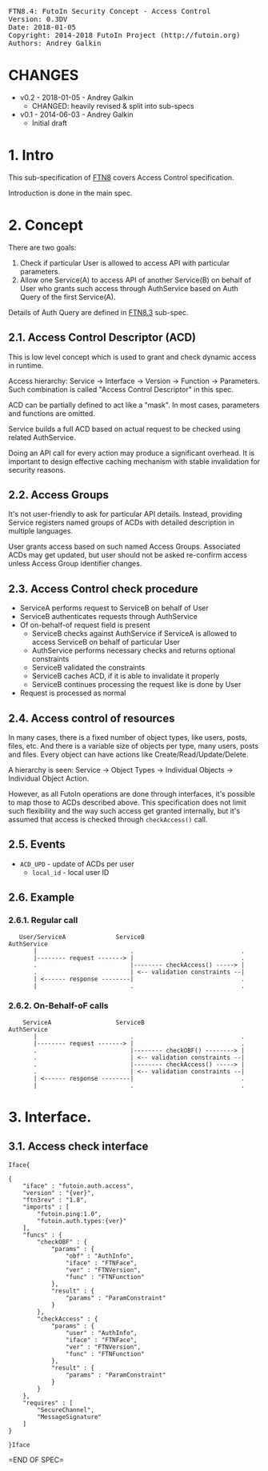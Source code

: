 <pre>
FTN8.4: FutoIn Security Concept - Access Control
Version: 0.3DV
Date: 2018-01-05
Copyright: 2014-2018 FutoIn Project (http://futoin.org)
Authors: Andrey Galkin
</pre>

# CHANGES

* v0.2 - 2018-01-05 - Andrey Galkin
    - CHANGED: heavily revised & split into sub-specs
* v0.1 - 2014-06-03 - Andrey Galkin
    - Initial draft

# 1. Intro

This sub-specification of [FTN8](./ftn8_security_concept.md) covers
Access Control specification.

Introduction is done in the main spec.

# 2. Concept

There are two goals:

1. Check if particular User is allowed to access API with particular parameters.
2. Allow one Service(A) to access API of another Service(B) on behalf of
User who grants such access through AuthService based on Auth Query of the first Service(A).

Details of Auth Query are defined in [FTN8.3](./ftn8.3\_client\_auth.md) sub-spec.

## 2.1. Access Control Descriptor (ACD)

This is low level concept which is used to grant and check dynamic access in runtime.

Access hierarchy: Service -> Interface -> Version -> Function -> Parameters.
Such combination is called "Access Control Descriptor" in this spec.

ACD can be partially defined to act like a "mask". In most cases, parameters and functions are omitted.

Service builds a full ACD based on actual request to be checked using related AuthService.

Doing an API call for every action may produce a significant overhead. It is important to design
effective caching mechanism with stable invalidation for security reasons.

## 2.2. Access Groups

It's not user-friendly to ask for particular API details. Instead, providing Service
registers named groups of ACDs with detailed description in multiple languages.

User grants access based on such named Access Groups. Associated ACDs may get updated,
but user should not be asked re-confirm access unless Access Group identifier changes.

## 2.3. Access Control check procedure

* ServiceA performs request to ServiceB on behalf of User
* ServiceB authenticates requests through AuthService
* Of on-behalf-of request field is present
    - ServiceB checks against AuthService if ServiceA is allowed to access
        ServiceB on behalf of particular User
    - AuthService performs necessary checks and returns optional constraints
    - ServiceB validated the constraints
    - ServiceB caches ACD, if it is able to invalidate it properly
    - ServiceB continues processing the request like is done by User
* Request is processed as normal

## 2.4. Access control of resources

In many cases, there is a fixed number of object types, like users, posts, files, etc.
And there is a variable size of objects per type, many users, posts and files. Every
object can have actions like Create/Read/Update/Delete.

A hierarchy is seen: Service -> Object Types -> Individual Objects -> Individual Object Action.

However, as all FutoIn operations are done through interfaces, it's possible to map
those to ACDs described above. This specification does not limit such flexibility and
the way such access get granted internally, but it's assumed that access is checked
through `checkAccess()` call.

## 2.5. Events

* `ACD_UPD` - update of ACDs per user
    - `local_id` - local user ID

## 2.6. Example

### 2.6.1. Regular call

       User/ServiceA              ServiceB                      AuthService
           |                          .                              .
           |-------- request -------> |                              .
           .                          |-------- checkAccess() -----> |
           .                          | <-- validation constraints --|
           | <------ response --------|                              .
           |                          .                              .           

### 2.6.2. On-Behalf-oF calls

        ServiceA                  ServiceB                      AuthService
           |                          .                              .
           |-------- request -------> |                              .
           .                          |-------- checkOBF() --------> |
           .                          | <-- validation constraints --|
           .                          |-------- checkAccess() -----> |
           .                          | <-- validation constraints --|
           | <------ response --------|                              .
           |                          .                              .           



# 3. Interface.

## 3.1. Access check interface

`Iface{`

    {
        "iface" : "futoin.auth.access",
        "version" : "{ver}",
        "ftn3rev" : "1.8",
        "imports" : [
            "futoin.ping:1.0",
            "futoin.auth.types:{ver}"
        ],
        "funcs" : {
            "checkOBF" : {
                "params" : {
                    "obf" : "AuthInfo",
                    "iface" : "FTNFace",
                    "ver" : "FTNVersion",
                    "func" : "FTNFunction"
                },
                "result" : {
                    "params" : "ParamConstraint"
                }
            },
            "checkAccess" : {
                "params" : {
                    "user" : "AuthInfo",
                    "iface" : "FTNFace",
                    "ver" : "FTNVersion",
                    "func" : "FTNFunction"
                },
                "result" : {
                    "params" : "ParamConstraint"
                }
            }
        },
        "requires" : [
            "SecureChannel",
            "MessageSignature"
        ]
    }

`}Iface`


=END OF SPEC=

